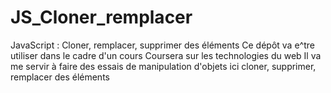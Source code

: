 # JS_Cloner_remplacer
JavaScript : Cloner, remplacer, supprimer des éléments
Ce dépôt va e^tre utiliser dans le cadre d'un cours Coursera sur les technologies du web
Il va me servir à faire des essais de manipulation d'objets ici cloner, supprimer, remplacer des éléments
